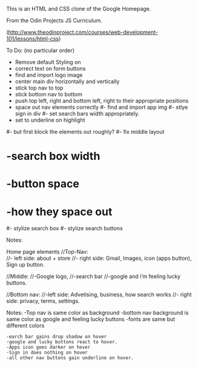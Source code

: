 This is an HTML and CSS clone of the Google Homepage.

From the Odin Projects JS Curriculum.

(http://www.theodinproject.com/courses/web-development-101/lessons/html-css)

To Do: (no particular order)
- Remove default Styling on <a>
- correct text on form buttons
- find and import logo image
- center main div horizontally and vertically
- stick top nav to top
- stick bottom nav to bottom
- push top left, right and bottom left, right to their appropriate positions
- space out nav elements correctly
#- find and import app img
#- stlye sign in div
#- set search bars width appropriately.
- set <a> to underline on highlight

#- but first block the elements out roughly?
#- fix middle layout
#   -search box width
#   -button space
#   -how they space out
#- stylize search box
#- stylize search buttons



Notes:

Home page elements
//Top-Nav:  
//- left side: about + store
//- right side: Gmail, Images, icon (apps button), Sign up button.

//Middle:
//-Google logo,
//-search bar
//-google and i’m feeling lucky buttons.

//Bottom nav:
//-left side: Advetising, business, how search works
//- right side: privacy, terms, settings.

Notes:
	-Top nav is same color as background
	-bottom nav background is same color as google and feeling lucky buttons
	-fonts are same but different colors
	
	-earch bar gains drop shadow on hover
	-google and lucky buttons react to hover.
	-Apps icon goes darker on hover
	-Sign in does nothing on hover
	-all other nav buttons gain underline on hover.